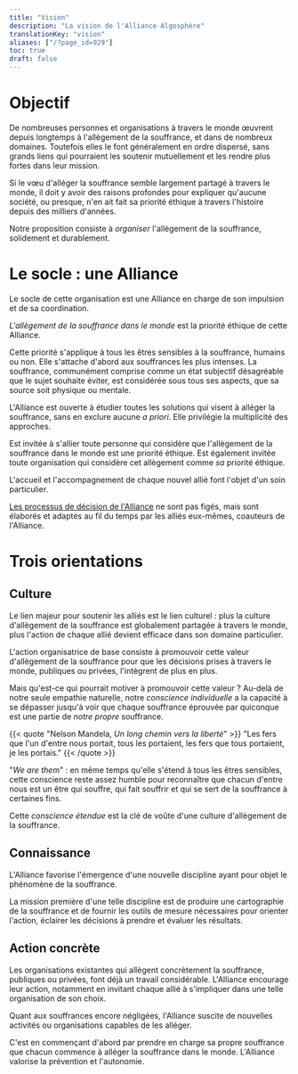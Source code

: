 ```yaml
---
title: "Vision"
description: "La vision de l'Alliance Algosphère"
translationKey: "vision"
aliases: ["/?page_id=929"]
toc: true
draft: false
---
```


# Objectif
De nombreuses personnes et organisations à travers le monde œuvrent depuis longtemps à l'allègement de la souffrance, et dans de nombreux domaines. Toutefois elles le font généralement en ordre dispersé, sans grands liens qui pourraient les soutenir mutuellement et les rendre plus fortes dans leur mission.

Si le vœu d'alléger la souffrance semble largement partagé à travers le monde, il doit y avoir des raisons profondes pour expliquer qu'aucune société, ou presque, n'en ait fait sa priorité éthique à travers l'histoire depuis des milliers d'années.

Notre proposition consiste à *organiser* l'allègement de la souffrance, solidement et durablement.

# Le socle : une Alliance
Le socle de cette organisation est une Alliance en charge de son impulsion et de sa coordination.

*L'allègement de la souffrance dans le monde* est la priorité éthique de cette Alliance.

Cette priorité s'applique à tous les êtres sensibles à la souffrance, humains ou non. Elle s'attache d'abord aux souffrances les plus intenses. La souffrance, communément comprise comme un état subjectif désagréable que le sujet souhaite éviter, est considérée sous tous ses aspects, que sa source soit physique ou mentale.

L'Alliance est ouverte à étudier toutes les solutions qui visent à alléger la souffrance, sans en exclure aucune *a priori*. Elle privilégie la multiplicité des approches.

Est invitée à s'allier toute personne qui considère que l'allègement de la souffrance dans le monde est une priorité éthique. Est également invitée toute organisation qui considère cet allègement comme *sa* priorité éthique.

L'accueil et l'accompagnement de chaque nouvel allié font l'objet d'un soin particulier.

[Les processus de décision de l'Alliance](/fr/gouvernance/constitution) ne sont pas figés, mais sont élaborés et adaptés au fil du temps par les alliés eux-mêmes, coauteurs de l'Alliance.

# Trois orientations
## Culture
Le lien majeur pour soutenir les alliés est le lien culturel : plus la culture d'allègement de la souffrance est globalement partagée à travers le monde, plus l'action de chaque allié devient efficace dans son domaine particulier.

L'action organisatrice de base consiste à promouvoir cette valeur d'allègement de la souffrance pour que les décisions prises à travers le monde, publiques ou privées, l'intègrent de plus en plus.

Mais qu'est-ce qui pourrait motiver à promouvoir cette valeur ? Au-delà de notre seule empathie naturelle, notre *conscience individuelle* a la capacité à se dépasser jusqu'à voir que chaque souffrance éprouvée par quiconque est une partie de *notre propre* souffrance.

{{< quote "Nelson Mandela, *Un long chemin vers la liberté*" >}}
  "Les fers que l'un d'entre nous portait, tous les portaient, les fers que tous portaient, je les portais."
{{< /quote >}}

"*We are them*" : en même temps qu'elle s'étend à tous les êtres sensibles, cette conscience reste assez humble pour reconnaître que chacun d'entre nous est un être qui souffre, qui fait souffrir et qui se sert de la souffrance à certaines fins.

Cette *conscience étendue* est la clé de voûte d'une culture d'allègement de la souffrance.

## Connaissance
L'Alliance favorise l'émergence d'une nouvelle discipline ayant pour objet le phénomène de la souffrance.

La mission première d'une telle discipline est de produire une cartographie de la souffrance et de fournir les outils de mesure nécessaires pour orienter l'action, éclairer les décisions à prendre et évaluer les résultats.

## Action concrète
Les organisations existantes qui allègent concrètement la souffrance, publiques ou privées, font déjà un travail considérable. L'Alliance encourage leur action, notamment en invitant chaque allié à s'impliquer dans une telle organisation de son choix.

Quant aux souffrances encore négligées, l'Alliance suscite de nouvelles activités ou organisations capables de les alléger.

C'est en commençant d'abord par prendre en charge sa propre souffrance que chacun commence à alléger la souffrance dans le monde. L'Alliance valorise la prévention et l'autonomie.
